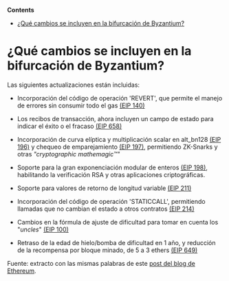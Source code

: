 <!-- START doctoc generated TOC please keep comment here to allow auto update -->

<!-- DON'T EDIT THIS SECTION, INSTEAD RE-RUN doctoc TO UPDATE -->

**Contents**



- [¿Qué cambios se incluyen en la bifurcación de Byzantium?](#%C2%BFqu%C3%A9-cambios-se-incluyen-en-la-bifurcaci%C3%B3n-de-byzantium)



<!-- END doctoc generated TOC please keep comment here to allow auto update -->



# ¿Qué cambios se incluyen en la bifurcación de Byzantium?



Las siguientes actualizaciones están incluidas:

* Incorporación del código de operación 'REVERT', que permite el manejo de errores sin consumir todo el gas [(EIP 140)](https://github.com/ethereum/EIPs/pull/206)

* Los recibos de transacción, ahora incluyen un campo de estado para indicar el éxito o el fracaso [(EIP 658)](https://github.com/ethereum/EIPs/pull/658)

* Incorporación de curva elíptica y multiplicación scalar en alt_bn128 [(EIP 196)](https://github.com/ethereum/EIPs/pull/213) y chequeo de emparejamiento [(EIP 197)](https://github.com/ethereum/EIPs/pull/212), permitiendo ZK-Snarks y otras *"cryptographic mathemagic™"*

* Soporte para la gran exponenciación modular de enteros [(EIP 198)](https://github.com/ethereum/EIPs/pull/198), habilitando  la verificación RSA y otras aplicaciones criptográficas.

* Soporte para valores de retorno de longitud variable [(EIP 211)](https://github.com/ethereum/EIPs/pull/211)

* Incorporación del código de operación 'STATICCALL', permitiendo llamadas que no cambian el estado a otros contratos [(EIP 214)](https://github.com/ethereum/EIPs/pull/214)

* Cambios en la fórmula de ajuste de dificultad para tomar en cuenta los "*uncles*" [(EIP 100)](https://github.com/ethereum/EIPs/issues/100)

* Retraso de la edad de hielo/bomba de dificultad en 1 año, y reducción de la recompensa por bloque minado, de 5 a 3 ethers [(EIP 649)](https://github.com/ethereum/EIPs/pull/669)



Fuente: extracto con las mismas palabras de este [post del blog de Ethereum](https://web.archive.org/web/20180104055521/https://blog.ethereum.org/2017/10/12/byzantium-hf-announcement/).